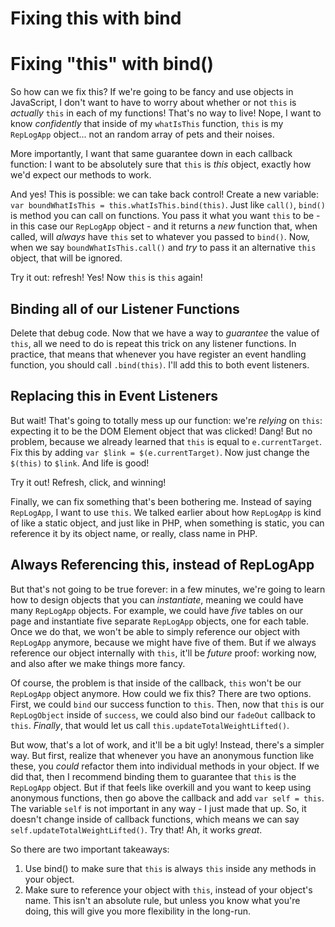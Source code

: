 # Fixing this with bind

# Fixing "this" with bind()

So how can we fix this? If we're going to be fancy and use objects in JavaScript,
I don't want to have to worry about whether or not `this` is *actually* `this` in
each of my functions! That's no way to live! Nope, I want to know *confidently* that
inside of my `whatIsThis` function, `this` is my `RepLogApp` object... not an random
array of pets and their noises.

More importantly, I want that same guarantee down in each callback function: I want
to be absolutely sure that `this` is *this* object, exactly how we'd expect our
methods to work.

And yes! This is possible: we can take back control! Create a new variable:
`var boundWhatIsThis = this.whatIsThis.bind(this)`. Just like `call()`, `bind()`
is method you can call on functions. You pass it what you want `this` to be - in
this case our `RepLogApp` object - and it returns a *new* function that, when called,
will *always* have `this` set to whatever you passed to `bind()`. Now, when we say
`boundWhatIsThis.call()` and *try* to pass it an alternative `this` object, that
will be ignored.

Try it out: refresh! Yes! Now `this` is `this` again!

## Binding all of our Listener Functions

Delete that debug code. Now that we have a way to *guarantee* the value of `this`,
all we need to do is repeat this trick on any listener functions. In practice, that
means that whenever you have register an event handling function, you should call
`.bind(this)`. I'll add this to both event listeners.

## Replacing this in Event Listeners

But wait! That's going to totally mess up our function: we're *relying* on `this`:
expecting it to be the DOM Element object that was clicked! Dang! But no problem,
because we already learned that `this` is equal to `e.currentTarget`. Fix this by
adding `var $link = $(e.currentTarget)`. Now just change the `$(this)` to `$link`.
And life is good!

Try it out! Refresh, click, and winning!

Finally, we can fix something that's been bothering me. Instead of saying `RepLogApp`,
I want to use `this`. We talked earlier about how `RepLogApp` is kind of like a
static object, and just like in PHP, when something is static, you can reference
it by its object name, or really, class name in PHP.

## Always Referencing this, instead of RepLogApp

But that's not going to be true forever: in a few minutes, we're going to learn how
to design objects that you can *instantiate*, meaning we could have many `RepLogApp`
objects. For example, we could have *five* tables on our page and instantiate five
separate `RepLogApp` objects, one for each table. Once we do that, we won't be able
to simply reference our object with `RepLogApp` anymore, because we might have five
of them. But if we always reference our object internally with `this`, it'll be
*future* proof: working now, and also after we make things more fancy.

Of course, the problem is that inside of the callback, `this` won't be our `RepLogApp`
object anymore. How could we fix this? There are two options. First, we could `bind`
our success function to `this`. Then, now that `this` is our `RepLogObject` inside
of `success`, we could also bind our `fadeOut` callback to `this`. *Finally*, that
would let us call `this.updateTotalWeightLifted()`.

But wow, that's a lot of work, and it'll be a bit ugly! Instead, there's a simpler
way. But first, realize that whenever you have an anonymous function like these,
you *could* refactor them into individual methods in your object. If we did that,
then I recommend binding them to guarantee that `this` is the `RepLogApp` object.
But if that feels like overkill and you want to keep using anonymous functions,
then go above the callback and add `var self = this`. The variable `self` is not
important in any way - I just made that up. So, it doesn't change inside of callback
functions, which means we can say `self.updateTotalWeightLifted()`. Try that! Ah,
it works *great*.

So there are two important takeaways:

1. Use bind() to make sure that `this` is always `this` inside any methods in your object.
1. Make sure to reference your object with `this`, instead of your object's name.
   This isn't an absolute rule, but unless you know what you're doing, this will
   give you more flexibility in the long-run.
